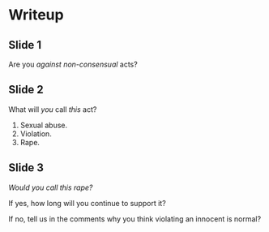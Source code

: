 # Writeup

## Slide 1

Are you *against* _non-consensual_ acts?

## Slide 2

What will *you* call _this_ act?

1. Sexual abuse.
2. Violation.
3. Rape.

## Slide 3

*Would you call this rape?*

If yes, how long will you continue to support it?

If no, tell us in the comments why you think violating an innocent is normal?
